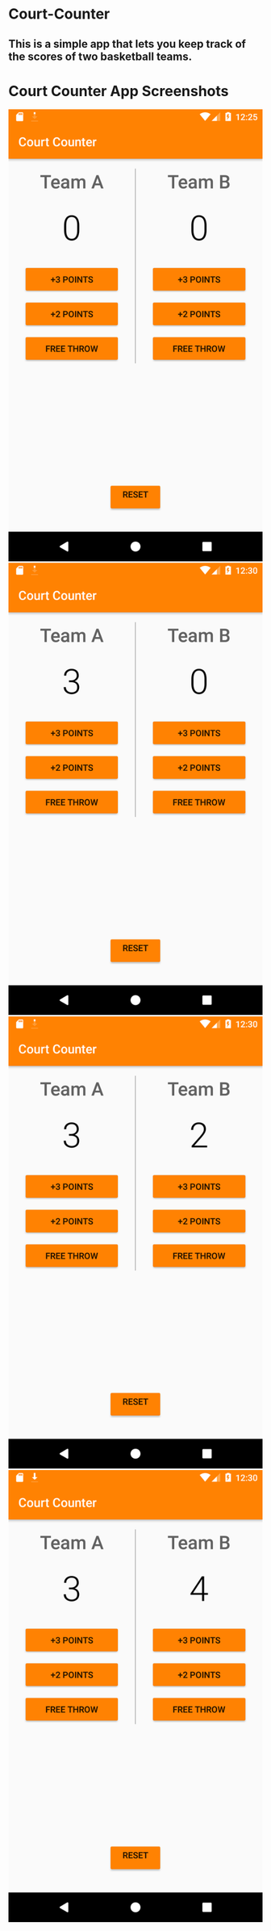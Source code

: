 # Court-Counter
## This is a simple app that lets you keep track of the scores of two basketball teams.

# Court Counter App Screenshots
![](Screenshots/SS1.png)
![](Screenshots/SS2.png)
![](Screenshots/SS3.png)
![](Screenshots/SS4.png)
